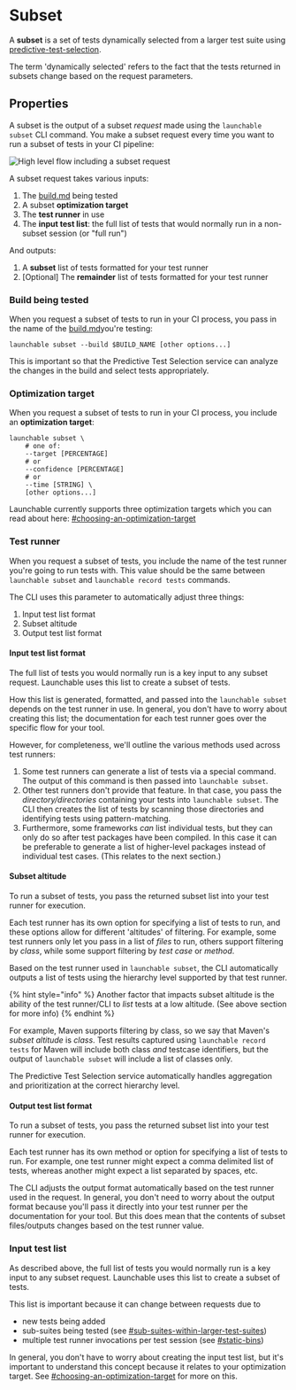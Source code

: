 # Subset

A **subset** is a set of tests dynamically selected from a larger test suite using [predictive-test-selection](../features/predictive-test-selection/ "mention").

The term 'dynamically selected' refers to the fact that the tests returned in subsets change based on the request parameters.

## Properties

A subset is the output of a subset _request_ made using the `launchable subset` CLI command. You make a subset request every time you want to run a subset of tests in your CI pipeline:

![High level flow including a subset request](../.gitbook/assets/subsetting-diagram.png)

A subset request takes various inputs:

1. The [build.md](build.md "mention") being tested
2. A subset **optimization target**
3. The **test runner** in use
4. The **input test list**: the full list of tests that would normally run in a non-subset session (or "full run")

And outputs:

1. A **subset** list of tests formatted for your test runner
2. \[Optional] The **remainder** list of tests formatted for your test runner

### Build being tested

When you request a subset of tests to run in your CI process, you pass in the name of the [build.md](build.md "mention")you're testing:

```
launchable subset --build $BUILD_NAME [other options...]
```

This is important so that the Predictive Test Selection service can analyze the changes in the build and select tests appropriately.

### Optimization target

When you request a subset of tests to run in your CI process, you include an **optimization target**:

```
launchable subset \
    # one of:
    --target [PERCENTAGE]
    # or
    --confidence [PERCENTAGE]
    # or
    --time [STRING] \
    [other options...]
```

Launchable currently supports three optimization targets which you can read about here: [#choosing-an-optimization-target](../features/predictive-test-selection/#choosing-an-optimization-target "mention")

### Test runner

When you request a subset of tests, you include the name of the test runner you're going to run tests with. This value should be the same between `launchable subset` and `launchable record tests` commands.

The CLI uses this parameter to automatically adjust three things:

1. Input test list format
2. Subset altitude
3. Output test list format

#### Input test list format

The full list of tests you would normally run is a key input to any subset request. Launchable uses this list to create a subset of tests.

How this list is generated, formatted, and passed into the `launchable subset` depends on the test runner in use. In general, you don't have to worry about creating this list; the documentation for each test runner goes over the specific flow for your tool.

However, for completeness, we'll outline the various methods used across test runners:

1. Some test runners can generate a list of tests via a special command. The output of this command is then passed into `launchable subset`.
2. Other test runners don't provide that feature. In that case, you pass the _directory/directories_ containing your tests into `launchable subset`. The CLI then creates the list of tests by scanning those directories and identifying tests using pattern-matching.
3. Furthermore, some frameworks _can_ list individual tests, but they can only do so after test packages have been compiled. In this case it can be preferable to generate a list of higher-level packages instead of individual test cases. (This relates to the next section.)

#### Subset altitude

To run a subset of tests, you pass the returned subset list into your test runner for execution.

Each test runner has its own option for specifying a list of tests to run, and these options allow for different 'altitudes' of filtering. For example, some test runners only let you pass in a list of _files_ to run, others support filtering by _class_, while some support filtering by _test case_ or _method_.

Based on the test runner used in `launchable subset`, the CLI automatically outputs a list of tests using the hierarchy level supported by that test runner.

{% hint style="info" %}
Another factor that impacts subset altitude is the ability of the test runner/CLI to _list_ tests at a low altitude. (See above section for more info)
{% endhint %}

For example, Maven supports filtering by class, so we say that Maven's _subset altitude_ is _class_. Test results captured using `launchable record tests` for Maven will include both class _and_ testcase identifiers, but the output of `launchable subset` will include a list of classes only.

The Predictive Test Selection service automatically handles aggregation and prioritization at the correct hierarchy level.

#### Output test list format

To run a subset of tests, you pass the returned subset list into your test runner for execution.

Each test runner has its own method or option for specifying a list of tests to run. For example, one test runner might expect a comma delimited list of tests, whereas another might expect a list separated by spaces, etc.

The CLI adjusts the output format automatically based on the test runner used in the request. In general, you don't need to worry about the output format because you'll pass it directly into your test runner per the documentation for your tool. But this does mean that the contents of subset files/outputs changes based on the test runner value.

### Input test list

As described above, the full list of tests you would normally run is a key input to any subset request. Launchable uses this list to create a subset of tests.

This list is important because it can change between requests due to

* new tests being added
* sub-suites being tested (see [#sub-suites-within-larger-test-suites](workspace.md#sub-suites-within-larger-test-suites "mention"))
* multiple test runner invocations per test session (see [#static-bins](test-session.md#static-bins "mention"))

In general, you don't have to worry about creating the input test list, but it's important to understand this concept because it relates to your optimization target. See [#choosing-an-optimization-target](../features/predictive-test-selection/#choosing-an-optimization-target "mention") for more on this.
